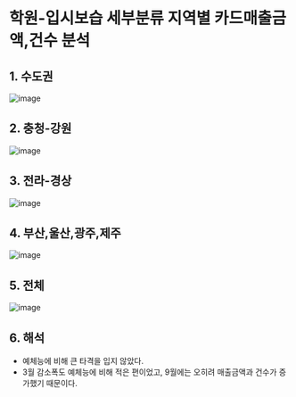 # 학원-입시보습 세부분류 지역별 카드매출금액,건수 분석

## 1. 수도권
![image](https://user-images.githubusercontent.com/44918665/128620856-c6b92a5d-3fc6-4ad3-b7b0-45a5545f144a.png)

## 2. 충청-강원
![image](https://user-images.githubusercontent.com/44918665/128620865-18e719a3-438a-472e-bb78-2bbe850fcd44.png)

## 3. 전라-경상
![image](https://user-images.githubusercontent.com/44918665/128620897-cbe555dd-4ca1-46c2-9c1a-49e1fb094500.png)

## 4. 부산,울산,광주,제주
![image](https://user-images.githubusercontent.com/44918665/128620906-a2517a93-221a-4a5d-ae1a-3cc0c7bf6170.png)

## 5. 전체
![image](https://user-images.githubusercontent.com/44918665/128620919-21e85afe-4a00-4979-aafc-ed9b07c9005a.png)

## 6. 해석
- 예체능에 비해 큰 타격을 입지 않았다.
- 3월 감소폭도 예체능에 비해 적은 편이었고, 9월에는 오히려 매출금액과 건수가 증가했기 때문이다.
